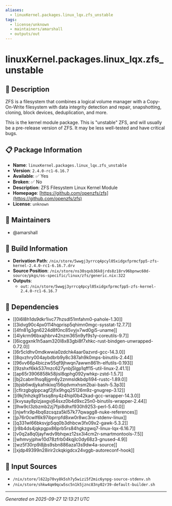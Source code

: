 ```yaml
---
aliases:
  - linuxKernel.packages.linux_lqx.zfs_unstable
tags:
  - license/unknown
  - maintainers/amarshall
  - outputs/out
---
```


# linuxKernel.packages.linux_lqx.zfs_unstable

## 📝 Description

ZFS is a filesystem that combines a logical volume manager with a
Copy-On-Write filesystem with data integrity detection and repair,
snapshotting, cloning, block devices, deduplication, and more.

This is the kernel module package.
This is "unstable" ZFS, and will usually be a pre-release version of ZFS.
It may be less well-tested and have critical bugs.


## 📋 Package Information

- **Name**: `linuxKernel.packages.linux_lqx.zfs_unstable`
- **Version**: `2.4.0-rc1-6.16.7`
- **Available**: ✅ Yes
- **Broken**: ✅ No
- **Description**: ZFS Filesystem Linux Kernel Module
- **Homepage**: [https://github.com/openzfs/zfs](https://github.com/openzfs/zfs)
- **License**: `unknown`
## 👥 Maintainers

- @amarshall


## 🔧 Build Information

- **Derivation Path**: `/nix/store/5wwgj3yrrcq4pcyl05xidgxfprmcfpp5-zfs-kernel-2.4.0-rc1-6.16.7.drv`
- **Source Position**: `/nix/store/ns30sqxb36k8jrds8z18rv96bpnwc60d-source/pkgs/os-specific/linux/zfs/generic.nix:322`
- **Outputs**:
  - `out`:  `/nix/store/5wwgj3yrrcq4pcyl05xidgxfprmcfpp5-zfs-kernel-2.4.0-rc1-6.16.7`

## 🔗 Dependencies

- [[0i6l8h1ds9dkr1ivc77hzsdl51mfahm0-pahole-1.30]]
- [[3idvg90c4px0114hqprisp5qhimn0mgc-sysstat-12.7.7]]
- [[4fn81g3gn6224d8f0nc85vyjv7wd0gi5-uname]]
- [[4lykrm96bxajhbrv42nzm365n9yf9s1y-coreutils-9.7]]
- [[6icggxnk1h5aam320l8x83gbi8f7xhkc-rust-bindgen-unwrapped-0.72.0]]
- [[6r5cldhv0mdkwwia0zdchk4aar0azvrd-gcc-14.3.0]]
- [[8qvzhry004aybdbrb9y8c387ah9k0mps-binutils-2.44]]
- [[96vv66p4biczw55qf9jhwqn7awwn861h-elfutils-0.193]]
- [[9zshxf6kk537mzc627ynbj5lgp1qff15-util-linux-2.41.1]]
- [[ap65r3906858k58jisl8qphg092ywhkp-zstd-1.5.7]]
- [[bj2cabm1hsq8jgm6y2znmsldkbdp1i94-rustc-1.89.0]]
- [[bjsb6wdjykafnkixq156qdvmxhsm2bai-bash-5.3p3]]
- [[cflrzgbglppcagf2jfix9hgq25126m9z-gnugrep-3.12]]
- [[i9kj1nhzkg91xsq8ny4z4hipl0b42kad-gcc-wrapper-14.3.0]]
- [[kvysay8plzjaxgvj64sxz0b4d9xc25n0-binutils-wrapper-2.44]]
- [[lhw9cl3zbzmb2zj7fpi8dhxf930h9253-perl-5.40.0]]
- [[njwfrx9p4bq6zcsqza5kl57k77qwagg8-nuke-references]]
- [[p76r0cwlf6k97ibprrpfd8xw0r8wc3nx-stdenv-linux]]
- [[q331wl66bksvjp5qq0b3dhbcw3fx09x2-gawk-5.3.2]]
- [[r8b4ds4jqkpgpx86prb5rs84hgkzgwq7-linux-lqx-6.16.7]]
- [[v0q2a8q0jayfwdv9bhqwz12sx3i4cm2r-smartmontools-7.5]]
- [[whmvyjphw10d78zfrb04kqjlc0dy68z3-gnused-4.9]]
- [[wz5f30rp9i8jbs9sbn886aza13s9dw4a-source]]
- [[xjdp49399n28irir2ckqkigdcx24vggb-autoreconf-hook]]

## 📁 Input Sources

- `/nix/store/l622p70vy8k5sh7y5wizi5f2mic6ynpg-source-stdenv.sh`
- `/nix/store/shkw4qm9qcw5sc5n1k5jznc83ny02r39-default-builder.sh`

---
*Generated on 2025-09-27 12:13:21 UTC*
